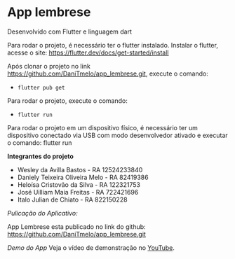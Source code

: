 # App lembrese 

Desenvolvido com Flutter e linguagem dart 

Para rodar o projeto, é necessário ter o flutter instalado.
Instalar o flutter, acesse o site: https://flutter.dev/docs/get-started/install

Após clonar o projeto no link https://github.com/DaniTmelo/app_lembrese.git, execute o comando: 

- `flutter pub get` 

Para rodar o projeto, execute o comando: 

- `flutter run`

Para rodar o projeto em um dispositivo físico, é necessário ter um dispositivo conectado via USB com modo desenvolvedor ativado e executar o comando: flutter run

**Integrantes do projeto**

- Wesley da Avilla Bastos - RA 12524233840 
- Daniely Teixeira Oliveira Melo - RA 82419386 
- Heloísa Cristovão da Silva - RA 122321753 
- José Uilliam Maia Freitas - RA 722421696 
- Italo Julian de Chiato - RA 822150228 


*Pulicação do Aplicativo:* 

App Lembrese esta publicado no link do github: https://github.com/DaniTmelo/app_lembrese.git   

*Demo do App*
Veja o vídeo de demonstração no [YouTube](https://youtube.com/shorts/A8fqFFLEvsw?feature=share).

